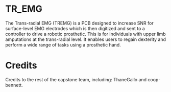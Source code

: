 # TR_EMG
The Trans-radial EMG (TREMG) is a PCB designed to increase SNR for surface-level EMG electrodes which is then digitized and sent to a controller to drive a robotic prosthetic. This is for individuals with upper limb amputations at the trans-radial level. It enables users to regain dexterity and perform a wide range of tasks using a prosthetic hand.

# Credits
Credits to the rest of the capstone team, including: ThaneGallo and coop-bennett.
